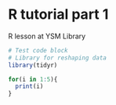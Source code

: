 # R tutorial part 1
R lesson at YSM Library

``` r
# Test code block
# Library for reshaping data
library(tidyr)

for(i in 1:5){
  print(i)
}

```

